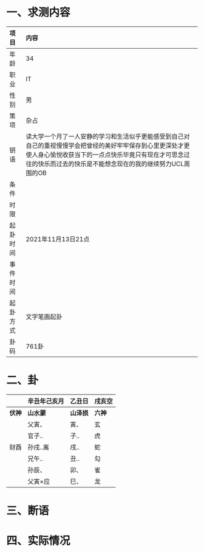 # 一、求测内容
|项目|内容|
|:-|:-|
|年龄|34|
|职业|IT|
|性别|男|
|策项|杂占|
|钥语|读大学一个月了一人安静的学习和生活似乎更能感受到自己对自己的重视慢慢学会把曾经的美好牢牢保存到心里更深处才更使人身心愉悦收获当下的一点点快乐毕竟只有现在才可思念过往的快乐而过去的快乐是不能想念现在的我的继续努力UCL周围的OB|
|条件||
|时限||
|起卦时间|2021年11月13日21点|
|事件时间||
|起卦方式|文字笔画起卦|
|卦码|761卦|

# 二、卦
||辛丑年己亥月|乙丑日|戌亥空|
|:-|:-|:-|:-|
|**伏神**|**山水蒙**|**山泽损**|**六神**|
||父寅、|寅、|玄|
||官子..|子..|虎|
|财酉|孙戌..离|戌..|蛇|
||兄午..|丑..|勾|
||孙辰、|卯、|雀|
||父寅×应|巳、|龙|


# 三、断语

# 四、实际情况